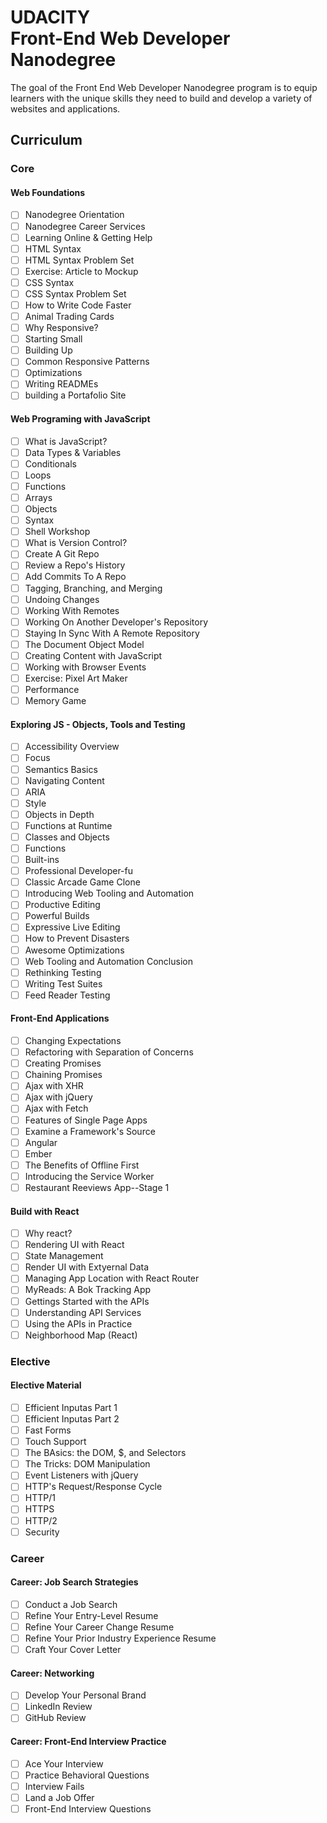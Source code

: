 # UDACITY <br>Front-End Web Developer Nanodegree

The goal of the Front End Web Developer Nanodegree program is to equip learners with the unique skills they need to build and develop a variety of websites and applications.

## Curriculum

### Core

#### Web Foundations

- [ ] Nanodegree Orientation
- [ ] Nanodegree Career Services
- [ ] Learning Online & Getting Help
- [ ] HTML Syntax
- [ ] HTML Syntax Problem Set
- [ ] Exercise: Article to Mockup
- [ ] CSS Syntax
- [ ] CSS Syntax Problem Set
- [ ] How to Write Code Faster
- [ ] Animal Trading Cards
- [ ] Why Responsive?
- [ ] Starting Small
- [ ] Building Up
- [ ] Common Responsive Patterns
- [ ] Optimizations
- [ ] Writing READMEs
- [ ] building a Portafolio Site

#### Web Programing with JavaScript

- [ ] What is JavaScript?
- [ ] Data Types & Variables
- [ ] Conditionals
- [ ] Loops
- [ ] Functions
- [ ] Arrays
- [ ] Objects
- [ ] Syntax
- [ ] Shell Workshop
- [ ] What is Version Control?
- [ ] Create A Git Repo
- [ ] Review a Repo's History
- [ ] Add Commits To A Repo
- [ ] Tagging, Branching, and Merging
- [ ] Undoing Changes
- [ ] Working With Remotes
- [ ] Working On Another Developer's Repository
- [ ] Staying In Sync With A Remote Repository
- [ ] The Document Object Model
- [ ] Creating Content with JavaScript
- [ ] Working with Browser Events
- [ ] Exercise: Pixel Art Maker
- [ ] Performance
- [ ] Memory Game

#### Exploring JS - Objects, Tools and Testing

- [ ] Accessibility Overview
- [ ] Focus
- [ ] Semantics Basics
- [ ] Navigating Content
- [ ] ARIA
- [ ] Style
- [ ] Objects in Depth
- [ ] Functions at Runtime
- [ ] Classes and Objects
- [ ] Functions
- [ ] Built-ins
- [ ] Professional Developer-fu
- [ ] Classic Arcade Game Clone
- [ ] Introducing Web Tooling and Automation
- [ ] Productive Editing
- [ ] Powerful Builds
- [ ] Expressive Live Editing
- [ ] How to Prevent Disasters
- [ ] Awesome Optimizations
- [ ] Web Tooling and Automation Conclusion
- [ ] Rethinking Testing
- [ ] Writing Test Suites
- [ ] Feed Reader Testing

#### Front-End Applications

- [ ] Changing Expectations
- [ ] Refactoring with Separation of Concerns
- [ ] Creating Promises
- [ ] Chaining Promises
- [ ] Ajax with XHR
- [ ] Ajax with jQuery
- [ ] Ajax with Fetch
- [ ] Features of Single Page Apps
- [ ] Examine a Framework's Source
- [ ] Angular
- [ ] Ember
- [ ] The Benefits of Offline First
- [ ] Introducing the Service Worker
- [ ] Restaurant Reeviews App--Stage 1

#### Build with React

- [ ] Why react?
- [ ] Rendering UI with React
- [ ] State Management
- [ ] Render UI with Extyernal Data
- [ ] Managing App Location with React Router
- [ ] MyReads: A Bok Tracking App
- [ ] Gettings Started with the APIs
- [ ] Understanding API Services
- [ ] Using the APIs in Practice
- [ ] Neighborhood Map (React)

### Elective

#### Elective Material

- [ ] Efficient Inputas Part 1
- [ ] Efficient Inputas Part 2
- [ ] Fast Forms
- [ ] Touch Support
- [ ] The BAsics: the DOM, $, and Selectors
- [ ] The Tricks: DOM Manipulation
- [ ] Event Listeners with jQuery
- [ ] HTTP's Request/Response Cycle
- [ ] HTTP/1
- [ ] HTTPS
- [ ] HTTP/2
- [ ] Security

### Career

#### Career: Job Search Strategies

- [ ] Conduct a Job Search
- [ ] Refine Your Entry-Level Resume
- [ ] Refine Your Career Change Resume
- [ ] Refine Your Prior Industry Experience Resume
- [ ] Craft Your Cover Letter

#### Career: Networking

- [ ] Develop Your Personal Brand
- [ ] LinkedIn Review
- [ ] GitHub Review

#### Career: Front-End Interview Practice

- [ ] Ace Your Interview
- [ ] Practice Behavioral Questions
- [ ] Interview Fails
- [ ] Land a Job Offer
- [ ] Front-End Interview Questions
